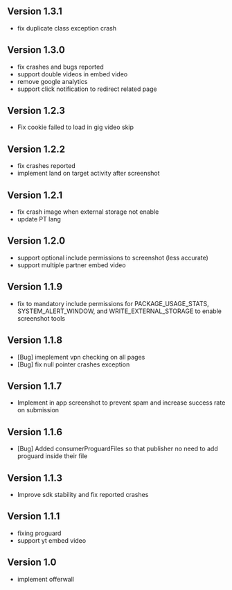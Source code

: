 ## Version 1.3.1

- fix duplicate class exception crash
## Version 1.3.0

- fix crashes and bugs reported
- support double videos in embed video
- remove google analytics
- support click notification to redirect related page
## Version 1.2.3

- Fix cookie failed to load in gig video skip
## Version 1.2.2

- fix crashes reported
- implement land on target activity after screenshot
## Version 1.2.1

- fix crash image when external storage not enable
- update PT lang 
## Version 1.2.0

- support optional include permissions to screenshot (less accurate)
- support multiple partner embed video
## Version 1.1.9

- fix to mandatory include permissions for PACKAGE_USAGE_STATS, SYSTEM_ALERT_WINDOW, and WRITE_EXTERNAL_STORAGE to enable screenshot tools
## Version 1.1.8

- [Bug] imeplement vpn checking on all pages
- [Bug] fix null pointer crashes exception
## Version 1.1.7

- Implement in app screenshot to prevent spam and increase success rate on submission
## Version 1.1.6

- [Bug] Added consumerProguardFiles so that publisher no need to add proguard inside their file
## Version 1.1.3

- Improve sdk stability and fix reported crashes 
## Version 1.1.1

- fixing proguard
- support yt embed video
## Version 1.0

- implement offerwall
